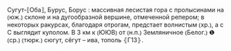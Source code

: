 ---
---

Сугут-⟦Оба⟧, Бурус, Борус
: массивная лесистая гора с пролысинами на ⦅юж.⦆ склоне и на дугообразной вершине, отмеченной репером; в некоторых ракурсах, благодаря отрогам, предстает волнистым ⦅хр.⦆, а с С выглядит куполом. В 3 км к ⦅ЮЮВ⦆ от ⦅н.п.⦆ Земляничное ⦅Белог.⦆ ❶ ⦅ср.⦆ ⦅тюрк.⦆ сюгут, сёгут – ива, тополь ⦃Г13⦄.
